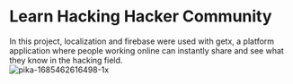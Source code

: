 # Learn Hacking Hacker Community
In this project, localization and firebase were used with getx, 
a platform application where people working online can instantly share and see what they know in the hacking field.  
![pika-1685462616498-1x](https://github.com/yilmazozkan2/Learn_Hacking_Hacker_Community/assets/52213548/cfcf6ae4-da87-45d6-aebe-4ef7d17ad5e9)
